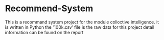 # Recommend-System
This is a recommand system project for the module colloctive intelligence.
it is written in Python
the '100k.csv' file is the raw data for this project
detail information can be found on the report
